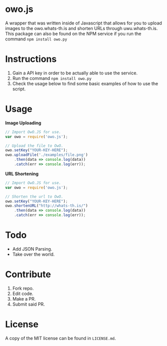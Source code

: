# owo.js

A wrapper that was written inside of Javascript that allows for you to upload images to the owo.whats-th.is and shorten URLs through uwu.whats-th.is. This package can also be found on the NPM service if you run the command `npm install owo.py`

# Instructions

1. Gain a API key in order to be actually able to use the service.
2. Run the command `npm install owo.py`
3. Check the usage below to find some basic examples of how to use the script.

# Usage

**Image Uploading**
```js
// Import OwO.JS for use.
var owo = require('owo.js');

// Upload the file to OwO.
owo.setKey("YOUR-KEY-HERE");
owo.uploadFile('./examples/file.png')
	.then(data => console.log(data))
    .catch(err => console.log(err));
```

**URL Shortening**
```js
// Import OwO.JS for use.
var owo = require('owo.js');

// Shorten the url to OwO.
owo.setKey("YOUR-KEY-HERE");
owo.shortenURL("http://whats-th.is/")
	.then(data => console.log(data))
    .catch(err => console.log(err));
```

# Todo

- Add JSON Parsing.
- Take over the world.

# Contribute

1. Fork repo.
2. Edit code.
3. Make a PR.
4. Submit said PR.

# License

A copy of the MIT license can be found in `LICENSE.md`.